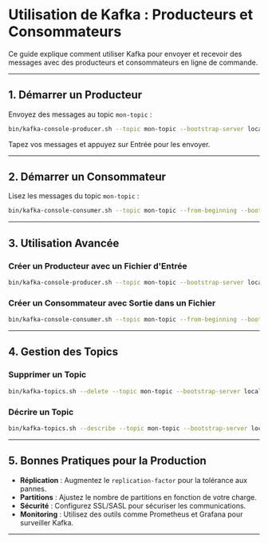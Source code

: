 # Utilisation de Kafka : Producteurs et Consommateurs

Ce guide explique comment utiliser Kafka pour envoyer et recevoir des messages avec des producteurs et consommateurs en ligne de commande.

---

## 1. Démarrer un Producteur

Envoyez des messages au topic `mon-topic` :

```bash
bin/kafka-console-producer.sh --topic mon-topic --bootstrap-server localhost:9092
```

Tapez vos messages et appuyez sur Entrée pour les envoyer.

---

## 2. Démarrer un Consommateur

Lisez les messages du topic `mon-topic` :

```bash
bin/kafka-console-consumer.sh --topic mon-topic --from-beginning --bootstrap-server localhost:9092
```

---

## 3. Utilisation Avancée

### Créer un Producteur avec un Fichier d'Entrée

```bash
bin/kafka-console-producer.sh --topic mon-topic --bootstrap-server localhost:9092 < mon-fichier.txt
```

### Créer un Consommateur avec Sortie dans un Fichier

```bash
bin/kafka-console-consumer.sh --topic mon-topic --from-beginning --bootstrap-server localhost:9092 > sortie.txt
```

---

## 4. Gestion des Topics

### Supprimer un Topic

```bash
bin/kafka-topics.sh --delete --topic mon-topic --bootstrap-server localhost:9092
```

### Décrire un Topic

```bash
bin/kafka-topics.sh --describe --topic mon-topic --bootstrap-server localhost:9092
```

---

## 5. Bonnes Pratiques pour la Production

- **Réplication** : Augmentez le `replication-factor` pour la tolérance aux pannes.
- **Partitions** : Ajustez le nombre de partitions en fonction de votre charge.
- **Sécurité** : Configurez SSL/SASL pour sécuriser les communications.
- **Monitoring** : Utilisez des outils comme Prometheus et Grafana pour surveiller Kafka.

---
